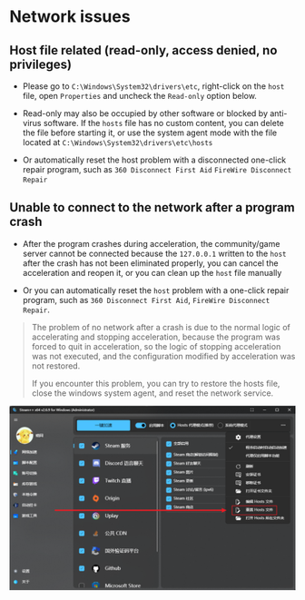 # Network issues

## Host file related (read-only, access denied, no privileges)

- Please go to `C:\Windows\System32\drivers\etc`, right-click on the `host` file, open `Properties` and uncheck the `Read-only` option below.

- Read-only may also be occupied by other software or blocked by anti-virus software. If the `hosts` file has no custom content, you can delete the file before starting it, or use the system agent mode with the file located at `C:\Windows\System32\drivers\etc\hosts`

- Or automatically reset the host problem with a disconnected one-click repair program, such as `360 Disconnect First Aid` `FireWire Disconnect Repair`

## Unable to connect to the network after a program crash

- After the program crashes during acceleration, the community/game server cannot be connected because the `127.0.0.1` written to the `host` after the crash has not been eliminated properly, you can cancel the acceleration and reopen it, or you can clean up the `host` file manually

- Or you can automatically reset the `host` problem with a one-click repair program, such as `360 Disconnect First Aid`, `FireWire Disconnect Repair`.

>The problem of no network after a crash is due to the normal logic of accelerating and stopping acceleration, because the program was forced to quit in acceleration, so the logic of stopping acceleration was not executed, and the configuration modified by acceleration was not restored.
>
>If you encounter this problem, you can try to restore the hosts file, close the windows system agent, and reset the network service.

![Reset host file](../Photo/Home/reset-host-dark.png)
